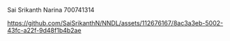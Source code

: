 Sai Srikanth Narina
700741314



https://github.com/SaiSrikanthN/NNDL/assets/112676167/8ac3a3eb-5002-43fc-a22f-9d48f1b4b2ae

